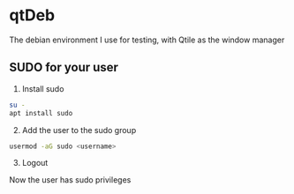 # qtDeb
The debian environment I use for testing, with Qtile as the window manager

## SUDO for your user

1. Install sudo

```bash
su -
apt install sudo
```

2. Add the user to the sudo group

```bash
usermod -aG sudo <username>
```

3. Logout

Now the user has sudo privileges
